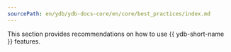 ```yaml
---
sourcePath: en/ydb/ydb-docs-core/en/core/best_practices/index.md
---
```

This section provides recommendations on how to use {{ ydb-short-name }} features.
